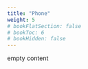 ```yaml
---
title: "Phone"
weight: 5
# bookFlatSection: false
# bookToc: 6
# bookHidden: false
---
```


empty content
